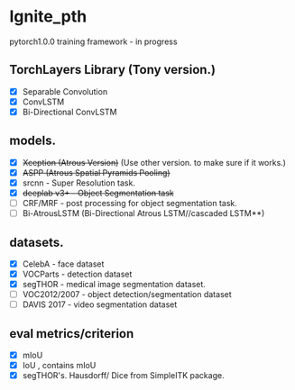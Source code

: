 # Ignite_pth
pytorch1.0.0 training framework - in progress
## TorchLayers Library (Tony version.)
- [x] Separable Convolution
- [x] ConvLSTM
- [x] Bi-Directional ConvLSTM

## models.
- [x] ~~Xception (Atrous Version)~~ (Use other version. to make sure if it works.)
- [x] ~~ASPP (Atrous Spatial Pyramids Pooling)~~
- [x] srcnn - Super Resolution task.
- [x] ~~deeplab v3+ - Object Segmentation task~~
- [ ] CRF/MRF - post  processing for object segmentation task.
- [ ] Bi-AtrousLSTM (Bi-Directional Atrous LSTM//cascaded LSTM**)
## datasets.
- [x] CelebA - face dataset
- [x] VOCParts - detection dataset
- [x] segTHOR - medical image segmentation dataset.
- [ ] VOC2012/2007 - object detection/segmentation dataset
- [ ] DAVIS 2017 - video segmentation dataset

## eval metrics/criterion
- [x] mIoU 
- [x] IoU , contains mIoU
- [x] segTHOR's. Hausdorff/ Dice from SimpleITK package. 